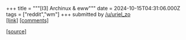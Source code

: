 +++
title = """[I3] Archinux & eww"""
date = 2024-10-15T04:31:06.000Z
tags = ["reddit","wm"]
+++
submitted by [/u/uriel\_zo](https://www.reddit.com/user/uriel_zo)  
[\[link\]](https://www.reddit.com/gallery/1g3zorn) [\[comments\]](https://www.reddit.com/r/unixporn/comments/1g3zorn/i3_archinux_eww/)

[[source]](https://www.reddit.com/r/unixporn/comments/1g3zorn/i3_archinux_eww/)
